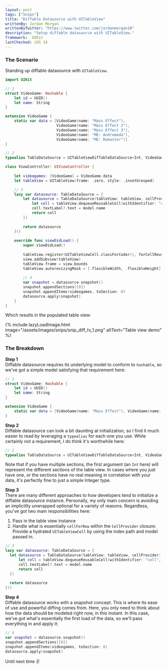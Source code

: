 ```yaml
---
layout: post
tags: ["Snips"]
title: "Diffable Datasource with UITableView"
writtenBy: Jordan Morgan
writtenByTwitter: "https://www.twitter.com/jordanmorgan10"
description: "Setup diffable datasource with UITableView."
framework:  UIKit
lastChecked: iOS 14
---
```


### The Scenario
Standing up diffable datasource with <code>UITableView</code>.

```swift
import UIKit

// 1
struct VideoGame: Hashable {
    let id = UUID()
    let name: String
}

extension VideoGame {
    static var data = [VideoGame(name: "Mass Effect"), 
                       VideoGame(name: "Mass Effect 2"), 
                       VideoGame(name: "Mass Effect 3"), 
                       VideoGame(name: "ME: Andromeda"), 
                       VideoGame(name: "ME: Remaster")]
}

// 2
typealias TableDataSource = UITableViewDiffableDataSource<Int, VideoGame>

class ViewController: UIViewController {
    
    let videogames: [VideoGame] = VideoGame.data
    let tableView = UITableView(frame: .zero, style: .insetGrouped)

    // 3
    lazy var datasource: TableDataSource = {
        let datasource = TableDataSource(tableView: tableView, cellProvider: { (tableView, indexPath, model) -> UITableViewCell? in
            let cell = tableView.dequeueReusableCell(withIdentifier: "cell", for: indexPath)
            cell.textLabel?.text = model.name
            return cell
        })
        
        return datasource
    }()
    
    override func viewDidLoad() {
        super.viewDidLoad()
        
        tableView.register(UITableViewCell.classForCoder(), forCellReuseIdentifier: "cell")
        view.addSubview(tableView)
        tableView.frame = view.bounds
        tableView.autoresizingMask = [.flexibleWidth, .flexibleHeight]
        
        // 4
        var snapshot = datasource.snapshot()
        snapshot.appendSections([0])
        snapshot.appendItems(videogames, toSection: 0)
        datasource.apply(snapshot)
    }
}
```
Which results in the populated table view:

{% include lazyLoadImage.html image="/assets/images/snips/snip_diff_tv_1.png" altText="Table view demo" %}
### The Breakdown

**Step 1**<br />
Diffable datasource requires its underlying model to conform to `hashable`, so we've got a simple model satisfying that requirement here:

```swift
// 1
struct VideoGame: Hashable {
    let id = UUID()
    let name: String
}

extension VideoGame {
    static var data = [VideoGame(name: "Mass Effect"), VideoGame(name: "Mass Effect 2"), VideoGame(name: "Mass Effect 3"), VideoGame(name: "ME: Andromeda"), VideoGame(name: "ME: Remaster"),]
}
```

**Step 2**<br />
Diffable datasource can look a bit daunting at initialization, so I find it much easier to read by leveraging a `typealias` for each one you use. While
certainly not a requirement, I do think it's worthwhile here:

```swift
// 2
typealias TableDataSource = UITableViewDiffableDataSource<Int, VideoGame>
```

Note that if you have multiple sections, the first argument (an `Int` here) will represent the different sections of the table view. In cases where you just have one,
or the sections have no real meaning in correlation with your data, it's perfectly fine to just a simple Integer type.

**Step 3**<br />
There are many different approaches to how developers tend to initialize a diffable datasource instance. Personally, my only main concern is avoiding an
implicitlly unwrapped optional for a variety of reasons. Regardless, you've got two main responsibilities here:

1. Pass in the table view instance
2. Handle what is essentially `cellForRow` within the `CellProvider` closure: Provide a hydrated `UITableViewCell` by using the index path and model passed in.
   
```swift 
// 3
lazy var datasource: TableDataSource = {
  let datasource = TableDataSource(tableView: tableView, cellProvider: { (tableView, indexPath, model) -> UITableViewCell? in
      let cell = tableView.dequeueReusableCell(withIdentifier: "cell", for: indexPath)
      cell.textLabel?.text = model.name
      return cell
  })
  
  return datasource
}()
```

**Step 4**<br />
Diffable datasource works with a snapshot concept. This is where its ease of use and powerful diffing comes from. Here, you only need to think about how the data should be modeled right now, in this instant. In this case, we've got what's essentially the first load of the data, so we'll pass everything in and apply it:

```swift
// 4
var snapshot = datasource.snapshot()
snapshot.appendSections([0])
snapshot.appendItems(videogames, toSection: 0)
datasource.apply(snapshot)
```

Until next time ✌️